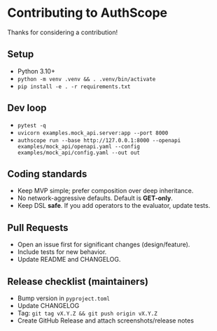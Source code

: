 
# Contributing to AuthScope

Thanks for considering a contribution!

## Setup
- Python 3.10+
- `python -m venv .venv && . .venv/bin/activate`
- `pip install -e . -r requirements.txt`

## Dev loop
- `pytest -q`
- `uvicorn examples.mock_api.server:app --port 8000`
- `authscope run --base http://127.0.0.1:8000 --openapi examples/mock_api/openapi.yaml --config examples/mock_api/config.yaml --out out`

## Coding standards
- Keep MVP simple; prefer composition over deep inheritance.
- No network-aggressive defaults. Default is **GET-only**.
- Keep DSL **safe**. If you add operators to the evaluator, update tests.

## Pull Requests
- Open an issue first for significant changes (design/feature).
- Include tests for new behavior.
- Update README and CHANGELOG.

## Release checklist (maintainers)
- Bump version in `pyproject.toml`
- Update CHANGELOG
- Tag: `git tag vX.Y.Z && git push origin vX.Y.Z`
- Create GitHub Release and attach screenshots/release notes
